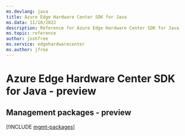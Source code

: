 ```yaml
---
ms.devlang: java
title: Azure Edge Hardware Center SDK for Java
ms.data: 11/10/2022
description: Reference for Azure Edge Hardware Center SDK for Java
ms.topic: reference
author: joshfree
ms.service: edgehardwarecenter
ms.author: jfree
---
```

# Azure Edge Hardware Center SDK for Java - preview

## Management packages - preview
[!INCLUDE [mgmt-packages](edge-hardware-center-mgmt-index.md)]